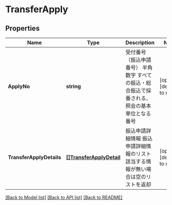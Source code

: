 # TransferApply

## Properties
Name | Type | Description | Notes
------------ | ------------- | ------------- | -------------
**ApplyNo** | **string** | 受付番号（振込申請番号） 半角数字 すべての振込・総合振込で採番される、照会の基本単位となる番号  | [optional] [default to null]
**TransferApplyDetails** | [**[]TransferApplyDetail**](TransferApplyDetail.md) | 振込申請詳細情報 振込申請詳細情報のリスト 該当する情報が無い場合は空のリストを返却  | [optional] [default to null]

[[Back to Model list]](../README.md#documentation-for-models) [[Back to API list]](../README.md#documentation-for-api-endpoints) [[Back to README]](../README.md)

